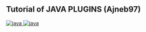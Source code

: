 ## Tutorial of JAVA PLUGINS (Ajneb97)

<p align="left"> 
  <a href="https://www.java.com/" target="_blank">
    <img src="https://img.shields.io/badge/JAVA-red?style=for-the-badge&logo=coffeescript&logoColor=white" alt="java"/> 
  </a> 
  <a href="https://www.spigotmc.org/" target="_blank">
    <img src="https://img.shields.io/badge/SpigotMC-orange?style=for-the-badge&logo=SpigotMC&logoColor=white" alt="java"/> 
  </a> 
  <p/>
